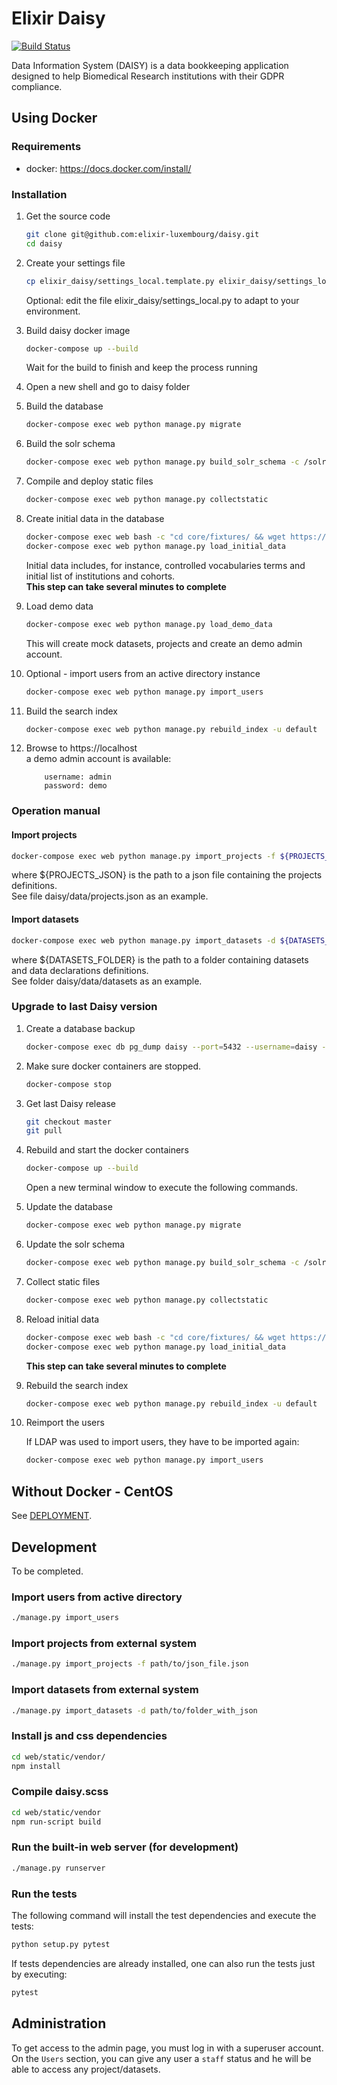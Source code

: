 # Elixir Daisy
[![Build Status](https://travis-ci.com/elixir-luxembourg/daisy.svg?branch=develop)](https://travis-ci.com/elixir-luxembourg/daisy)

Data Information System (DAISY) is a data bookkeeping application designed to help Biomedical Research  institutions with their GDPR compliance.

## Using Docker

### Requirements

* docker: https://docs.docker.com/install/

### Installation

1. Get the source code
    
    ```bash
    git clone git@github.com:elixir-luxembourg/daisy.git
    cd daisy
    ```
1. Create your settings file
    
	```bash
	cp elixir_daisy/settings_local.template.py elixir_daisy/settings_local.py
	```
    Optional: edit the file elixir_daisy/settings_local.py to adapt to your environment.

1. Build daisy docker image  
    ```bash
    docker-compose up --build
    ```
    Wait for the build to finish and keep the process running
1. Open a new shell and go to daisy folder

1. Build the database
    
    ```bash
    docker-compose exec web python manage.py migrate
    ```
1. Build the solr schema

    ```bash
    docker-compose exec web python manage.py build_solr_schema -c /solr/daisy/conf -r daisy -u default
    ```

1. Compile and deploy static files
    
    ```bash
    docker-compose exec web python manage.py collectstatic
    ```
1. Create initial data in the database
    
    ```bash
    docker-compose exec web bash -c "cd core/fixtures/ && wget https://git-r3lab.uni.lu/pinar.alper/metadata-tools/raw/master/metadata_tools/resources/edda.json && wget https://git-r3lab.uni.lu/pinar.alper/metadata-tools/raw/master/metadata_tools/resources/hpo.json && wget https://git-r3lab.uni.lu/pinar.alper/metadata-tools/raw/master/metadata_tools/resources/hdo.json && wget https://git-r3lab.uni.lu/pinar.alper/metadata-tools/raw/master/metadata_tools/resources/hgnc.json"
    docker-compose exec web python manage.py load_initial_data
    ```
   Initial data includes, for instance, controlled vocabularies terms and initial list of institutions and cohorts.  
   **This step can take several minutes to complete**
    
1. Load demo data
    
    ```bash
    docker-compose exec web python manage.py load_demo_data
    ```
    This will create mock datasets, projects and create an demo admin account.

1. Optional - import users from an active directory instance

    ```bash
    docker-compose exec web python manage.py import_users
    ```
    
1.  Build the search index
    
    ```bash
    docker-compose exec web python manage.py rebuild_index -u default
    ```

1. Browse to https://localhost  
    a demo admin account is available:
    ```
        username: admin
        password: demo
    ```

### Operation manual


#### Import projects

```bash
docker-compose exec web python manage.py import_projects -f ${PROJECTS_JSON}
```
where ${PROJECTS_JSON} is the path to a json file containing the projects definitions.  
See file daisy/data/projects.json as an example.
 
#### Import datasets 

```bash
docker-compose exec web python manage.py import_datasets -d ${DATASETS_FOLDER}
```
where ${DATASETS_FOLDER} is the path to a folder containing datasets and data declarations definitions.  
See folder daisy/data/datasets as an example.

### Upgrade to last Daisy version

1. Create a database backup

	```bash
	docker-compose exec db pg_dump daisy --port=5432 --username=daisy --no-password --clean > backup_`date +%y-%m-%d`.sql
	```
	
1. Make sure docker containers are stopped.

	```bash
	docker-compose stop
	```

1. Get last Daisy release

	```bash
	git checkout master
	git pull
	```

1. Rebuild and start the docker containers

	```bash
	docker-compose up --build
	```
	Open a new terminal window to execute the following commands.

1. Update the database

	```bash
	docker-compose exec web python manage.py migrate
	```

1. Update the solr schema

	```bash
	docker-compose exec web python manage.py build_solr_schema -c /solr/daisy/conf -r daisy -u default
	```

1. Collect static files
 
	```bash
	docker-compose exec web python manage.py collectstatic
	```
	
1. Reload initial data
 
	```bash
	docker-compose exec web bash -c "cd core/fixtures/ && wget https://git-r3lab.uni.lu/pinar.alper/metadata-tools/raw/master/metadata_tools/resources/edda.json && wget https://git-r3lab.uni.lu/pinar.alper/metadata-tools/raw/master/metadata_tools/resources/hpo.json && wget https://git-r3lab.uni.lu/pinar.alper/metadata-tools/raw/master/metadata_tools/resources/hdo.json && wget https://git-r3lab.uni.lu/pinar.alper/metadata-tools/raw/master/metadata_tools/resources/hgnc.json"
	docker-compose exec web python manage.py load_initial_data
	```
	**This step can take several minutes to complete**
	
1. Rebuild the search index
    
    ```bash
    docker-compose exec web python manage.py rebuild_index -u default
    ```	
1. Reimport the users  
	    
    If LDAP was used to import users, they have to be imported again:
    
    ```bash
    docker-compose exec web python manage.py import_users
    ```
    
## Without Docker - CentOS


See [DEPLOYMENT](DEPLOYMENT.md).


## Development

To be completed.

### Import users from active directory
```bash
./manage.py import_users
```

### Import projects from external system
```bash
./manage.py import_projects -f path/to/json_file.json
```

### Import datasets from external system
```bash
./manage.py import_datasets -d path/to/folder_with_json
```

### Install js and css dependencies

```bash
cd web/static/vendor/
npm install
```

### Compile daisy.scss
```bash
cd web/static/vendor
npm run-script build
```

### Run the built-in web server (for development)

```bash
./manage.py runserver
```

### Run the tests

The following command will install the test dependencies and execute the tests:

```bash
python setup.py pytest
```

If tests dependencies are already installed, one can also run the tests just by executing:

```bash
pytest
```

## Administration

To get access to the admin page, you must log in with a superuser account.  
On the `Users` section, you can give any user a `staff` status and he will be able to access any project/datasets.


